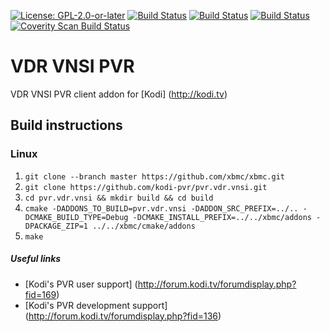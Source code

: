 [![License: GPL-2.0-or-later](https://img.shields.io/badge/License-GPL%20v2+-blue.svg)](LICENSE.md)
[![Build Status](https://travis-ci.org/kodi-pvr/pvr.vdr.vnsi.svg?branch=Matrix)](https://travis-ci.org/kodi-pvr/pvr.vdr.vnsi/branches)
[![Build Status](https://dev.azure.com/teamkodi/kodi-pvr/_apis/build/status/kodi-pvr.pvr.vdr.vnsi?branchName=Matrix)](https://dev.azure.com/teamkodi/kodi-pvr/_build/latest?definitionId=69&branchName=Matrix)
[![Build Status](https://jenkins.kodi.tv/view/Addons/job/kodi-pvr/job/pvr.vdr.vnsi/job/Matrix/badge/icon)](https://jenkins.kodi.tv/blue/organizations/jenkins/kodi-pvr%2Fpvr.vdr.vnsi/branches/)
[![Coverity Scan Build Status](https://scan.coverity.com/projects/5120/badge.svg)](https://scan.coverity.com/projects/5120)

# VDR VNSI PVR
VDR VNSI PVR client addon for [Kodi] (http://kodi.tv)

## Build instructions

### Linux

1. `git clone --branch master https://github.com/xbmc/xbmc.git`
2. `git clone https://github.com/kodi-pvr/pvr.vdr.vnsi.git`
3. `cd pvr.vdr.vnsi && mkdir build && cd build`
4. `cmake -DADDONS_TO_BUILD=pvr.vdr.vnsi -DADDON_SRC_PREFIX=../.. -DCMAKE_BUILD_TYPE=Debug -DCMAKE_INSTALL_PREFIX=../../xbmc/addons -DPACKAGE_ZIP=1 ../../xbmc/cmake/addons`
5. `make`

##### Useful links

* [Kodi's PVR user support] (http://forum.kodi.tv/forumdisplay.php?fid=169)
* [Kodi's PVR development support] (http://forum.kodi.tv/forumdisplay.php?fid=136)
